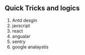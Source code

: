## Quick Tricks and logics
1. Antd desgin 
2. javscript 
3. react 
4. angualar
5. sentry 
6. google analaystis
